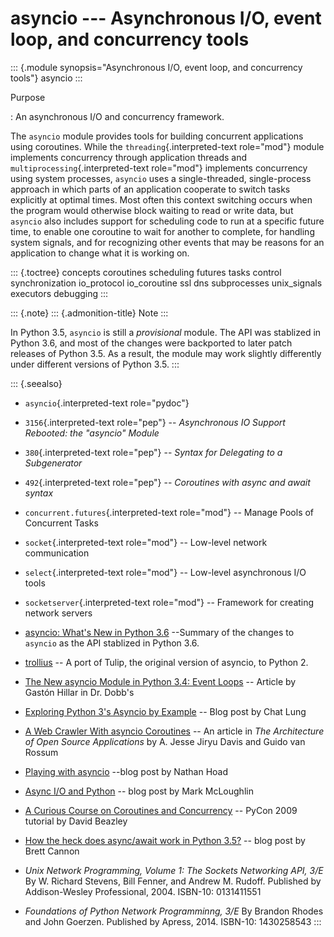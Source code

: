 # asyncio \-\-- Asynchronous I/O, event loop, and concurrency tools

::: {.module synopsis="Asynchronous I/O, event loop, and concurrency tools"} asyncio :::

Purpose

: An asynchronous I/O and concurrency framework.

The `asyncio` module provides tools for building concurrent applications using coroutines. While the `threading`{.interpreted-text role="mod"} module implements concurrency through application threads and `multiprocessing`{.interpreted-text role="mod"} implements concurrency using system processes, `asyncio` uses a single-threaded, single-process approach in which parts of an application cooperate to switch tasks explicitly at optimal times. Most often this context switching occurs when the program would otherwise block waiting to read or write data, but `asyncio` also includes support for scheduling code to run at a specific future time, to enable one coroutine to wait for another to complete, for handling system signals, and for recognizing other events that may be reasons for an application to change what it is working on.

::: {.toctree} concepts coroutines scheduling futures tasks control synchronization io_protocol io_coroutine ssl dns subprocesses unix_signals executors debugging :::

::: {.note} ::: {.admonition-title} Note :::

In Python 3.5, `asyncio` is still a _provisional_ module. The API was stablized in Python 3.6, and most of the changes were backported to later patch releases of Python 3.5. As a result, the module may work slightly differently under different versions of Python 3.5. :::

::: {.seealso}

- `asyncio`{.interpreted-text role="pydoc"}
- `3156`{.interpreted-text role="pep"} \-- _Asynchronous IO Support Rebooted: the \"asyncio\" Module_
- `380`{.interpreted-text role="pep"} \-- _Syntax for Delegating to a Subgenerator_
- `492`{.interpreted-text role="pep"} \-- _Coroutines with async and await syntax_
- `concurrent.futures`{.interpreted-text role="mod"} \-- Manage Pools of Concurrent Tasks
- `socket`{.interpreted-text role="mod"} \-- Low-level network communication
- `select`{.interpreted-text role="mod"} \-- Low-level asynchronous I/O tools
- `socketserver`{.interpreted-text role="mod"} \-- Framework for creating network servers
- [asyncio: What\'s New in Python 3.6](https://docs.python.org/3/whatsnew/3.6.html#asyncio) \--Summary of the changes to `asyncio` as the API stablized in Python 3.6.
- [trollius](https://pypi.python.org/pypi/trollius) \-- A port of Tulip, the original version of asyncio, to Python 2.
- [The New asyncio Module in Python 3.4: Event Loops](http://www.drdobbs.com/open-source/the-new-asyncio-module-in-python-34-even/240168401) \-- Article by Gastón Hillar in Dr. Dobb\'s
- [Exploring Python 3\'s Asyncio by Example](http://www.giantflyingsaucer.com/blog/?p=5557) \-- Blog post by Chat Lung
- [A Web Crawler With asyncio Coroutines](http://aosabook.org/en/500L/a-web-crawler-with-asyncio-coroutines.html) \-- An article in _The Architecture of Open Source Applications_ by A. Jesse Jiryu Davis and Guido van Rossum
- [Playing with asyncio](http://www.getoffmalawn.com/blog/playing-with-asyncio) \--blog post by Nathan Hoad
- [Async I/O and Python](https://blogs.gnome.org/markmc/2013/06/04/async-io-and-python/) \-- blog post by Mark McLoughlin
- [A Curious Course on Coroutines and Concurrency](http://www.dabeaz.com/coroutines/) \-- PyCon 2009 tutorial by David Beazley
- [How the heck does async/await work in Python 3.5?](http://www.snarky.ca/how-the-heck-does-async-await-work-in-python-3-5) \-- blog post by Brett Cannon
- _Unix Network Programming, Volume 1: The Sockets Networking API, 3/E_ By W. Richard Stevens, Bill Fenner, and Andrew M. Rudoff. Published by Addison-Wesley Professional, 2004. ISBN-10: 0131411551

- _Foundations of Python Network Programminng, 3/E_ By Brandon Rhodes and John Goerzen. Published by Apress, 2014. ISBN-10: 1430258543 :::

